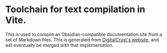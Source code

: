 # Toolchain for text compilation in Vite.

This is used to compile an Obsidian-compatible documentation site from a set of
Markdown files. This is generated from
[DigitalCrust's website](https://github.com/DigitalCrust/digitalcrust-website),
and will eventually be merged with that implementation.
